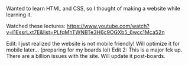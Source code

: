 Wanted to learn HTML and CSS, so I thought of making a website while learning it.

Watched these lectures:
https://www.youtube.com/watch?v=l1EssrLxt7E&list=PLfqMhTWNBTe3H6c9OGXb5_6wcc1Mca52n

Edit: I just realized the website is not mobile friendly! Will optimize it for mobile later... (preparing for my boards lol)
Edit 2: This is a major fck up. There are a billion issues with the site. Will update it post-boards.
